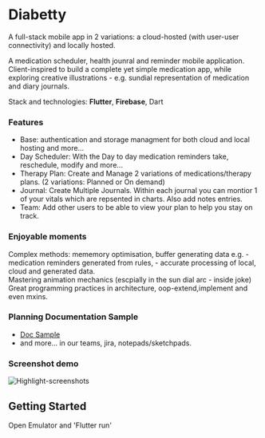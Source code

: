 # Diabetty

A full-stack mobile app in 2 variations: a cloud-hosted (with user-user connectivity) and locally hosted. 

A medication scheduler, health jounral and reminder mobile application. Client-inspired to build a complete yet simple medication app, while exploring creative illustrations - e.g. sundial representation of medication and diary journals.

Stack and technologies: **Flutter**, **Firebase**, Dart

### Features
- Base: authentication and storage managment for both cloud and local hosting and more...
- Day Scheduler: With the Day to day medication reminders take, reschedule, modify and more...
- Therapy Plan: Create and Manage 2 variations of medications/therapy plans. (2 variations: Planned or On demand)
- Journal: Create Multiple Journals. Within each journal you can montior 1 of your vitals which are repsented in charts. Also add notes entries.
- Team: Add other users to be able to view your plan to help you stay on track.

### Enjoyable moments
  Complex methods: mememory optimisation, buffer generating data e.g. - medication reminders generated from rules, - accurate processing of local, cloud and generated data.  
  Mastering animation mechanics (escpially in the sun dial arc - inside joke)
  Great programming practices in architecture, oop-extend,implement and even mxins.
  
### Planning Documentation Sample
  - [Doc Sample](https://drive.google.com/drive/folders/1xlYyBHY9w8M5S360de1E8k9Hh4bwBPvW?usp=sharing)
  - and more... in our teams, jira, notepads/sketchpads.

### Screenshot demo
![Highlight-screenshots](https://user-images.githubusercontent.com/58271203/187073197-fb078956-83f1-46a9-a955-01b6bed7f09f.png)

## Getting Started

Open Emulator and 'Flutter run'
